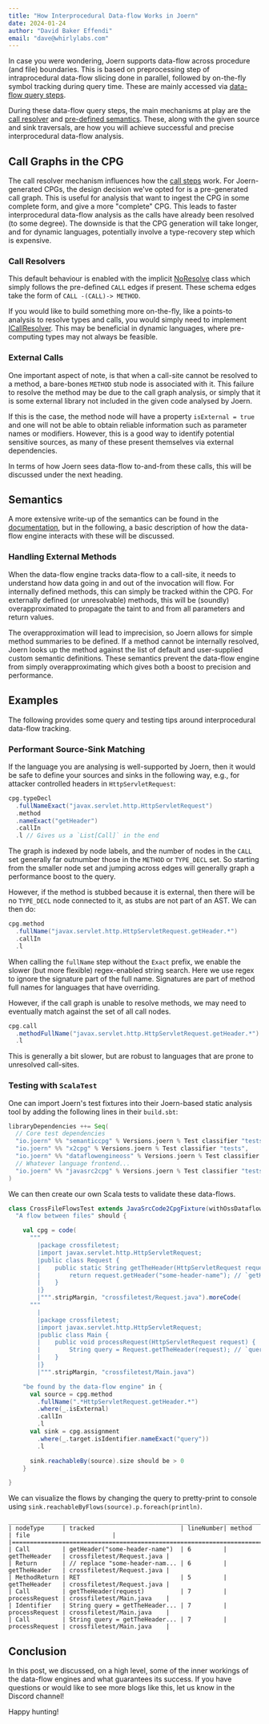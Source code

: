 ```yaml
---
title: "How Interprocedural Data-flow Works in Joern"
date: 2024-01-24
author: "David Baker Effendi"
email: "dave@whirlylabs.com"
---
```


In case you were wondering, Joern supports data-flow across procedure (and file) boundaries. This is
based on preprocessing step of intraprocedural data-flow slicing done in parallel, followed by
on-the-fly symbol tracking during query time. These are mainly accessed via [data-flow query
steps](https://docs.joern.io/cpgql/data-flow-steps/).

During these data-flow query steps, the main mechanisms at play are the [call
resolver](https://github.com/joernio/joern/blob/master/semanticcpg/src/main/scala/io/shiftleft/semanticcpg/language/ICallResolver.scala)
and [pre-defined semantics](https://docs.joern.io/dataflow-semantics/). These, along with the given
source and sink traversals, are how you will achieve successful and precise interprocedural
data-flow analysis.

## Call Graphs in the CPG

The call resolver mechanism influences how the [call steps](https://docs.joern.io/cpgql/calls/)
work. For Joern-generated CPGs, the design decision we've opted for is a pre-generated call graph.
This is useful for analysis that want to ingest the CPG in some complete form, and give a more
"complete" CPG. This leads to faster interprocedural data-flow analysis as the calls have already
been resolved (to some degree). The downside is that the CPG generation will take longer, and for
dynamic languages, potentially involve a type-recovery step which is expensive. 

### Call Resolvers

This default behaviour is enabled with the implicit
[NoResolve](https://github.com/joernio/joern/blob/18017fd0b057fd19edc690ca9d29b5be3b8d01c3/semanticcpg/src/main/scala/io/shiftleft/semanticcpg/language/ICallResolver.scala#L72)
class which simply follows the pre-defined `CALL` edges if present. These schema edges take the form
of `CALL -(CALL)-> METHOD`.

If you would like to build something more on-the-fly, like a points-to analysis to resolve types and
calls, you would simply need to implement
[ICallResolver](https://github.com/joernio/joern/blob/master/semanticcpg/src/main/scala/io/shiftleft/semanticcpg/language/ICallResolver.scala).
This may be beneficial in dynamic languages, where pre-computing types may not always be feasible.

### External Calls

One important aspect of note, is that when a call-site cannot be resolved to a method, a bare-bones
`METHOD` stub node is associated with it. This failure to resolve the method may be due to the call
graph analysis, or simply that it is some external library not included in the given code analysed
by Joern.

If this is the case, the method node will have a property `isExternal = true` and one will not be
able to obtain reliable information such as parameter names or modifiers. However, this is a good
way to identify potential sensitive sources, as many of these present themselves via external
dependencies.

In terms of how Joern sees data-flow to-and-from these calls, this will be discussed under the next
heading.

## Semantics

A more extensive write-up of the semantics can be found in the
[documentation](https://docs.joern.io/dataflow-semantics/), but in the following, a basic
description of how the data-flow engine interacts with these will be discussed.

### Handling External Methods

When the data-flow engine tracks data-flow to a call-site, it needs to understand how data going in
and out of the invocation will flow. For internally defined methods, this can simply be tracked
within the CPG. For externally defined (or unresolvable) methods, this will be (soundly)
overapproximated to propagate the taint to and from all parameters and return values. 

The overapproximation will lead to imprecision, so Joern allows for simple method summaries to be
defined. If a method cannot be internally resolved, Joern looks up the method against the list of
default and user-supplied custom semantic definitions. These semantics prevent the data-flow engine
from simply overapproximating which gives both a boost to precision and performance.

## Examples

The following provides some query and testing tips around interprocedural data-flow tracking.

### Performant Source-Sink Matching

If the language you are analysing is well-supported by Joern, then it would be safe to define your
sources and sinks in the following way, e.g., for attacker controlled headers in
`HttpServletRequest`:

```scala
cpg.typeDecl
  .fullNameExact("javax.servlet.http.HttpServletRequest")
  .method
  .nameExact("getHeader")
  .callIn
  .l // Gives us a `List[Call]` in the end
```

The graph is indexed by node labels, and the number of nodes in the `CALL` set generally far
outnumber those in the `METHOD` or `TYPE_DECL` set. So starting from the smaller node set and
jumping across edges will generally graph a performance boost to the query.

However, if the method is stubbed because it is external, then there will be no `TYPE_DECL` node
connected to it, as stubs are not part of an AST. We can then do:

```scala
cpg.method
  .fullName("javax.servlet.http.HttpServletRequest.getHeader.*") 
  .callIn
  .l
```

When calling the `fullName` step without the `Exact` prefix, we enable the slower (but more
flexible) regex-enabled string search. Here we use regex to ignore the signature part of the full
name. Signatures are part of method full names for languages that have overriding.

However, if the call graph is unable to resolve methods, we may need to eventually match against the
set of all call nodes.

```scala
cpg.call
  .methodFullName("javax.servlet.http.HttpServletRequest.getHeader.*") 
  .l
```

This is generally a bit slower, but are robust to languages that are prone to unresolved call-sites.

### Testing with `ScalaTest`

One can import Joern's test fixtures into their Joern-based static analysis tool by adding the 
following lines in their `build.sbt`:

```scala
libraryDependencies ++= Seq(
  // Core test dependencies
  "io.joern" %% "semanticcpg" % Versions.joern % Test classifier "tests",
  "io.joern" %% "x2cpg" % Versions.joern % Test classifier "tests",
  "io.joern" %% "dataflowengineoss" % Versions.joern % Test classifier "tests",
  // Whatever language frontend...
  "io.joern" %% "javasrc2cpg" % Versions.joern % Test classifier "tests", 
)
```

We can then create our own Scala tests to validate these data-flows.

```scala
class CrossFileFlowsTest extends JavaSrcCode2CpgFixture(withOssDataflow = true) {
  "A flow between files" should {

    val cpg = code(
      """
        |package crossfiletest;
        |import javax.servlet.http.HttpServletRequest;
        |public class Request {
        |    public static String getTheHeader(HttpServletRequest request) {
        |        return request.getHeader("some-header-name"); // `getHeader` is our source
        |    }
        |}
        |""".stripMargin, "crossfiletest/Request.java").moreCode(
      """
        |
        |package crossfiletest;
        |import javax.servlet.http.HttpServletRequest;
        |public class Main {
        |    public void processRequest(HttpServletRequest request) {
        |        String query = Request.getTheHeader(request); // `query` is our sink
        |    }
        |}
        |""".stripMargin, "crossfiletest/Main.java")

    "be found by the data-flow engine" in {
      val source = cpg.method
        .fullName(".*HttpServletRequest.getHeader.*")
        .where(_.isExternal)
        .callIn
        .l
      val sink = cpg.assignment
        .where(_.target.isIdentifier.nameExact("query"))
        .l

      sink.reachableBy(source).size should be > 0
    }

}
```

We can visualize the flows by changing the query to pretty-print to console using
`sink.reachableByFlows(source).p.foreach(println)`.

```
__________________________________________________________________________________________________________
| nodeType     | tracked                        | lineNumber| method         | file                       |
|=========================================================================================================|
| Call         | getHeader("some-header-name")  | 6         | getTheHeader   | crossfiletest/Request.java |
| Return       | // replace "some-header-nam... | 6         | getTheHeader   | crossfiletest/Request.java |
| MethodReturn | RET                            | 5         | getTheHeader   | crossfiletest/Request.java |
| Call         | getTheHeader(request)          | 7         | processRequest | crossfiletest/Main.java    |
| Identifier   | String query = getTheHeader... | 7         | processRequest | crossfiletest/Main.java    |
| Call         | String query = getTheHeader... | 7         | processRequest | crossfiletest/Main.java    |
```

## Conclusion

In this post, we discussed, on a high level, some of the inner workings of the data-flow engines and
what guarantees its success. If you have questions or would like to see more blogs like this, let us
know in the Discord channel!

Happy hunting!
